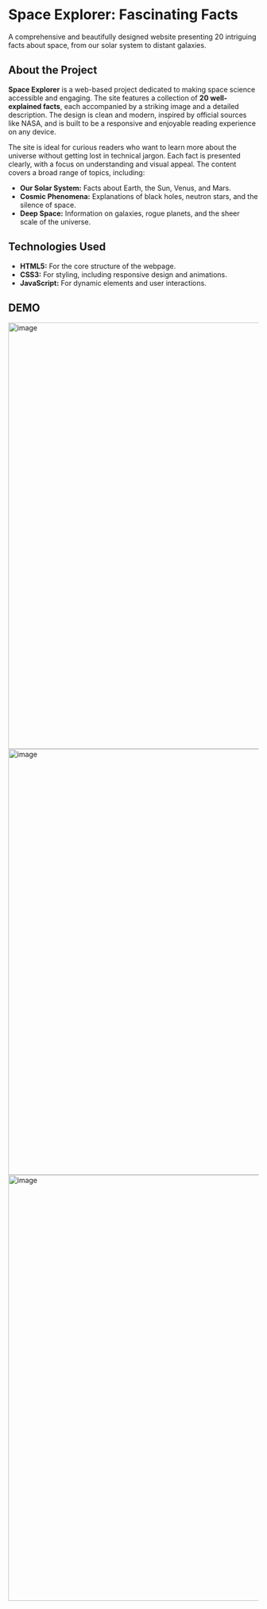 
# Space Explorer: Fascinating Facts

A comprehensive and beautifully designed website presenting 20 intriguing facts about space, from our solar system to distant galaxies.

## About the Project

**Space Explorer** is a web-based project dedicated to making space science accessible and engaging. The site features a collection of **20 well-explained facts**, each accompanied by a striking image and a detailed description. The design is clean and modern, inspired by official sources like NASA, and is built to be a responsive and enjoyable reading experience on any device.

The site is ideal for curious readers who want to learn more about the universe without getting lost in technical jargon. Each fact is presented clearly, with a focus on understanding and visual appeal. The content covers a broad range of topics, including:

* **Our Solar System:** Facts about Earth, the Sun, Venus, and Mars.
* **Cosmic Phenomena:** Explanations of black holes, neutron stars, and the silence of space.
* **Deep Space:** Information on galaxies, rogue planets, and the sheer scale of the universe.

## Technologies Used

- **HTML5:** For the core structure of the webpage.
- **CSS3:** For styling, including responsive design and animations.
- **JavaScript:** For dynamic elements and user interactions.

  
## DEMO
<img width="1882" height="857" alt="image" src="https://github.com/user-attachments/assets/3835022c-3189-44cc-a519-59e92d50ea5d" />
<img width="1868" height="856" alt="image" src="https://github.com/user-attachments/assets/df7f961d-4e41-4eb5-8c5d-a4a1b515f939" />
<img width="1881" height="856" alt="image" src="https://github.com/user-attachments/assets/5b7738e8-8efb-4bdf-b8d2-4c369c77d0bf" />
